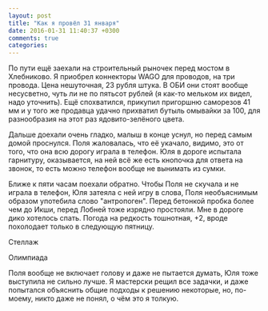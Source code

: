 ```yaml
---
layout: post
title: "Как я провёл 31 января"
date: 2016-01-31 11:40:37 +0300
comments: true
categories: 
---
```

По пути ещё заехали на строительный рыночек перед мостом в Хлебниково. Я приобрел коннекторы WAGO для проводов, на три провода. Цена нешуточная, 23 рубля штука. В ОБИ они стоят вообще несусветно, чуть ли не по пятьсот рублей (я как-то мельком их видел, надо уточнить). Ещё спохватился, прикупил пригоршню саморезов 41 мм и у того же продавца удачно прихватил бутыль омывайки за 100, для разнообразия на этот раз ядовито-зелёного цвета.

Дальше доехали очень гладко, малыш в конце уснул, но перед самым домой проснулся. Поля жаловалась, что её укачало, видимо, это от того, что она всю дорогу играла в телефон. Юля в дороге испытала гарнитуру, оказывается, на ней всё же есть кнопочка для ответа на звонок, то есть можно телефон вообще не вынимать из сумки.



Ближе к пяти часам поехали обратно. Чтобы Поля не скучала и не играла в телефон, Юля затеяла с ней игру в слова, Поля необъяснимым образом употебила слово "антропоген". Перед бетонкой пробка более чем до Икши, перед Лобней тоже изрядно простояли. Мне в дороге дико хотелось спать. Погода на редкость тошнотная, +2, вроде похолодает только в следующую пятницу.

Стеллаж

Олимпиада

Поля вообще не включает голову и даже не пытается думать, Юля тоже выступила не сильно лучше. Я мастерски рещил все задачки, и даже попытался объяснить общие подходы к решению некоторые, но, по-моему, никто даже не понял, о чём это я толкую.